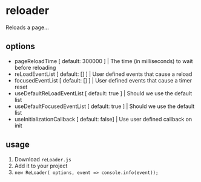 # reloader
Reloads a page...

## options
- pageReloadTime                [ default: 300000 ] | The time (in milliseconds) to wait before reloading
- reLoadEventList               [ default: [] ] | User defined events that cause a reload
- focusedEventList              [ default: [] ] | User defined events that cause a timer reset
- useDefaultReLoadEventList     [ default: true ] | Should we use the default list
- useDefaultFocusedEventList    [ default: true ] | Should we use the default list
- useInitializationCallback      [ default: false] | Use user defined callback on init

## usage
1. Download `reLoader.js`
2. Add it to your project
3. ` new ReLoader( options, event => console.info(event)); `
